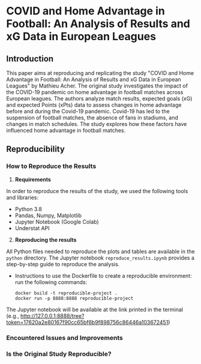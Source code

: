 # COVID and Home Advantage in Football: An Analysis of Results and xG Data in European Leagues

## Introduction

This paper aims at reproducing and replicating the study "COVID and Home Advantage in Football: An Analysis of Results and xG Data in European Leagues" by Mathieu Acher. The original study investigates the impact of the COVID-19 pandemic on home advantage in football matches across European leagues. The authors analyze match results, expected goals (xG) and expected Points (xPts) data to assess changes in home advantage before and during the Covid-19 pandemic. 
Covid-19 has led to the suspension of football matches, the absence of fans in stadiums, and changes in match schedules. The study explores how these factors have influenced home advantage in football matches.

## Reproducibility

### How to Reproduce the Results
1. **Requirements**

In order to reproduce the results of the study, we used the following tools and libraries:
- Python 3.8
- Pandas, Numpy, Matplotlib
- Jupyter Notebook (Google Colab)
- Understat API 

2. **Reproducing the results**

All Python files needed to reproduce the plots and tables are available in the `python` directory. The Jupyter notebook `reproduce_results.ipynb` provides a step-by-step guide to reproduce the analysis.
    
- Instructions to use the Dockerfile to create a reproducible environment:
 run the following commands:

      docker build -t reproducible-project .
      docker run -p 8888:8888 reproducible-project

The Jupyter notebook will be available at the link printed in the terminal (e.g.,  http://127.0.0.1:8888/tree?token=17620a2e80167f90cc65bf6b9f898756c86446a103672451)

### Encountered Issues and Improvements


### Is the Original Study Reproducible?



